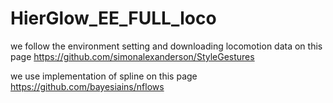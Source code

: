 # HierGlow_EE_FULL_loco

we follow the environment setting and downloading locomotion data on this page
https://github.com/simonalexanderson/StyleGestures

we use implementation of spline on this page
https://github.com/bayesiains/nflows
